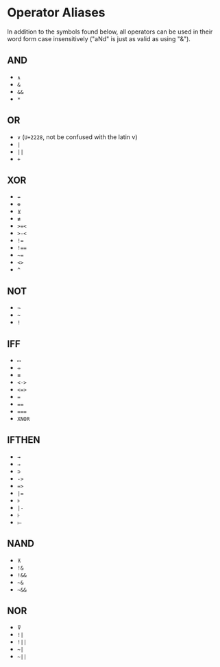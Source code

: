 # Operator Aliases

In addition to the symbols found below,
all operators can be used in their word form case insensitively ("aNd" is just as valid as using "&").

## AND

- `∧`
- `&`
- `&&`
- `*`

## OR

- `∨` (`U+2228`, not be confused with the latin v)
- `|`
- `||`
- `+`

## XOR

- `↮`
- `⊕`
- `⊻`
- `≢`
- `>=<`
- `>-<`
- `!=`
- `!==`
- `~=`
- `<>`
- `^`

## NOT

- `¬`
- `~`
- `!`

## IFF

- `⟷`
- `⇔`
- `≡`
- `<->`
- `<=>`
- `=`
- `==`
- `===`
- `XNOR`

## IFTHEN

- `→`
- `⇒`
- `⊃`
- `->`
- `=>`
- `|=`
- `⊧`
- `|-`
- `⊦`
- `⟝`

## NAND

- `⊼`
- `!&`
- `!&&`
- `~&`
- `~&&`

## NOR

- `⊽`
- `!|`
- `!||`
- `~|`
- `~||`
